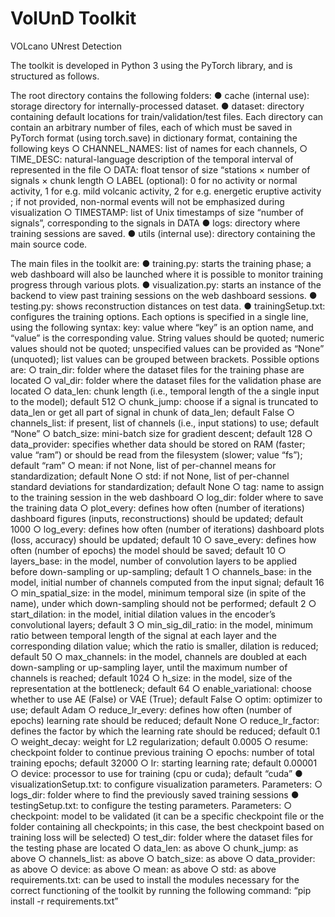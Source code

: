 # VolUnD Toolkit
VOLcano UNrest Detection

The toolkit is developed in Python 3 using the PyTorch library, and is structured as follows.

The root directory contains the following folders:
	●	cache (internal use): storage directory for internally-processed dataset.
	●	dataset: directory containing default locations for train/validation/test files. Each directory can contain an arbitrary number of files, each of which must be saved in PyTorch format (using torch.save) in dictionary format, containing the following keys
		○	CHANNEL_NAMES: list of names for each channels,
		○	TIME_DESC: natural-language description of the temporal interval of represented in the file
		○	DATA: float tensor of size “stations × number of signals × chunk length
		○	LABEL (optional): 0 for no activity or normal activity, 1 for e.g. mild volcanic activity, 2 for e.g. energetic eruptive activity ; if not provided, non-normal events will not be emphasized during visualization 
		○	TIMESTAMP: list of Unix timestamps of size “number of signals”, corresponding to the signals in DATA
	●	logs: directory where training sessions are saved.
	●	utils (internal use): directory containing the main source code.
	
The main files in the toolkit are:
	●	training.py: starts the training phase; a web dashboard will also be launched where it is possible to monitor training progress through various plots.
	●	visualization.py: starts an instance of the backend to view past training sessions on the web dashboard sessions.
	●	testing.py: shows reconstruction distances on test data.
	●	trainingSetup.txt: configures the training options. Each options is specified in a single line, using the following syntax: 
		key: value
		where “key” is an option name, and “value” is the corresponding value. String values should be quoted; numeric values should not be quoted; unspecified values can be provided as “None” (unquoted); list values can be grouped between brackets.
		Possible options are:
		○	train_dir: folder where the dataset files for the training phase are located
		○	val_dir: folder where the dataset files for the validation phase are located
		○	data_len: chunk length (i.e., temporal length of the a single input to the model); default 512
		○	chunk_jump: choose if a signal is truncated to data_len or get all part of signal in chunk of data_len; default False
		○	channels_list: if present, list of channels (i.e., input stations) to use; default “None”
		○	batch_size: mini-batch size for gradient descent; default 128
		○	data_provider: specifies whether data should be stored on RAM (faster; value “ram”) or should be read from the filesystem (slower; value “fs”); default “ram”
		○	mean: if not None, list of per-channel means for standardization; default None
		○	std: if not None, list of per-channel standard deviations for standardization; default None
		○	tag: name to assign to the training session in the web dashboard
		○	log_dir: folder where to save the training data
		○	plot_every: defines how often (number of iterations) dashboard figures (inputs, reconstructions) should be updated; default 1000
		○	log_every: defines how often (number of iterations) dashboard plots (loss, accuracy) should be updated; default 10
		○	save_every: defines how often (number of epochs) the model should be saved; default 10
		○	layers_base: in the model, number of convolution layers to be applied before down-sampling or up-sampling; default 1
		○	channels_base: in the model, initial number of channels computed from the input signal; default 16
		○	min_spatial_size: in the model, minimum temporal size (in spite of the name), under which down-sampling should not be performed; default 2
		○	start_dilation: in the model, initial dilation values in the encoder’s convolutional layers; default 3
		○	min_sig_dil_ratio: in the model, minimum ratio between temporal length of the signal at each layer and the corresponding dilation value; which the ratio is smaller, dilation is reduced; default 50
		○	max_channels: in the model, channels are doubled at each down-sampling or up-sampling layer, until the maximum number of channels is reached; default 1024
		○	h_size: in the model, size of the representation at the bottleneck; default 64
		○	enable_variational: choose whether to use AE (False) or VAE (True); default False
		○	optim: optimizer to use; default Adam
		○	reduce_lr_every: defines how often (number of epochs) learning rate should be reduced; default None
		○	reduce_lr_factor: defines the factor by which the learning rate should be reduced; default 0.1
		○	weight_decay: weight for L2 regularization; default 0.0005
		○	resume: checkpoint folder to continue previous training
		○	epochs: number of total training epochs; default 32000
		○	lr: starting learning rate; default 0.00001
		○	device: processor to use for training (cpu or cuda); default “cuda”
	●	visualizationSetup.txt: to configure visualization parameters. Parameters:
		○	logs_dir: folder where to find the previously saved training sessions 
	●	testingSetup.txt: to configure the testing parameters. Parameters:
		○	checkpoint: model to be validated (it can be a specific checkpoint file or the folder containing all checkpoints; in this case, the best checkpoint based on training loss will be selected)
		○	test_dir: folder where the dataset files for the testing phase are located
		○	data_len: as above
		○	chunk_jump: as above
		○	channels_list: as above
		○	batch_size: as above
		○	data_provider: as above
		○	device: as above
		○	mean: as above
		○	std: as above
requirements.txt: can be used to install the modules necessary for the correct functioning of the toolkit by running the following command: “pip install -r requirements.txt”
